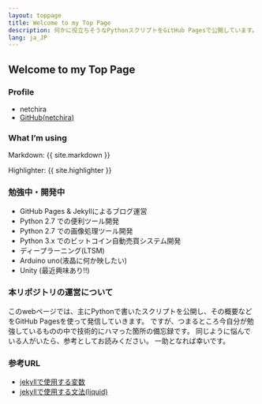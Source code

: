 ```yaml
---
layout: toppage
title: Welcome to my Top Page
description: 何かに役立ちそうなPythonスクリプトをGitHub Pagesで公開しています。その他、いろいろ情報発信していきます。
lang: ja_JP
---
```

## Welcome to my Top Page
### Profile
- netchira
- [GitHub(netchira)](https://github.com/netchira/)

### What I’m using
Markdown: {{ site.markdown }}

Highlighter: {{ site.highlighter }}


### 勉強中・開発中
- GitHub Pages & Jekyllによるブログ運営
- Python 2.7 での便利ツール開発
- Python 2.7 での画像処理ツール開発
- Python 3.x でのビットコイン自動売買システム開発
- ディープラーニング(LTSM)
- Arduino uno(液晶に何か映したい)
- Unity (最近興味あり‼︎)


### 本リポジトリの運営について
このwebページでは、主にPythonで書いたスクリプトを公開し、その概要などをGitHub Pagesを使って発信していきます。
ですが、つまるところ今自分が勉強しているものの中で技術的にハマった箇所の備忘録です。
同じように悩んでいる人がいたら、参考としてお読みください。
一助となれば幸いです。


### 参考URL
- [jekyllで使用する変数](https://jekyllrb.com/docs/variables/)
- [jekyllで使用する文法(liquid)](https://github.com/Shopify/liquid/wiki/Liquid-for-Designers#for-loops)
